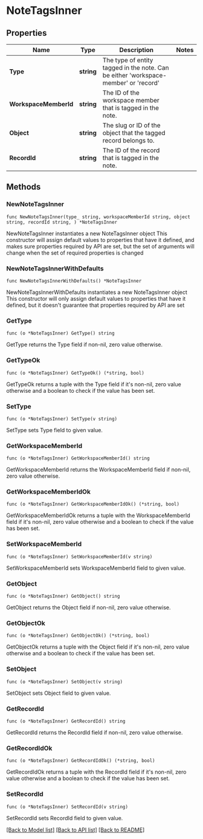 # NoteTagsInner

## Properties

Name | Type | Description | Notes
------------ | ------------- | ------------- | -------------
**Type** | **string** | The type of entity tagged in the note. Can be either &#39;workspace-member&#39; or &#39;record&#39; | 
**WorkspaceMemberId** | **string** | The ID of the workspace member that is tagged in the note. | 
**Object** | **string** | The slug or ID of the object that the tagged record belongs to. | 
**RecordId** | **string** | The ID of the record that is tagged in the note. | 

## Methods

### NewNoteTagsInner

`func NewNoteTagsInner(type_ string, workspaceMemberId string, object string, recordId string, ) *NoteTagsInner`

NewNoteTagsInner instantiates a new NoteTagsInner object
This constructor will assign default values to properties that have it defined,
and makes sure properties required by API are set, but the set of arguments
will change when the set of required properties is changed

### NewNoteTagsInnerWithDefaults

`func NewNoteTagsInnerWithDefaults() *NoteTagsInner`

NewNoteTagsInnerWithDefaults instantiates a new NoteTagsInner object
This constructor will only assign default values to properties that have it defined,
but it doesn't guarantee that properties required by API are set

### GetType

`func (o *NoteTagsInner) GetType() string`

GetType returns the Type field if non-nil, zero value otherwise.

### GetTypeOk

`func (o *NoteTagsInner) GetTypeOk() (*string, bool)`

GetTypeOk returns a tuple with the Type field if it's non-nil, zero value otherwise
and a boolean to check if the value has been set.

### SetType

`func (o *NoteTagsInner) SetType(v string)`

SetType sets Type field to given value.


### GetWorkspaceMemberId

`func (o *NoteTagsInner) GetWorkspaceMemberId() string`

GetWorkspaceMemberId returns the WorkspaceMemberId field if non-nil, zero value otherwise.

### GetWorkspaceMemberIdOk

`func (o *NoteTagsInner) GetWorkspaceMemberIdOk() (*string, bool)`

GetWorkspaceMemberIdOk returns a tuple with the WorkspaceMemberId field if it's non-nil, zero value otherwise
and a boolean to check if the value has been set.

### SetWorkspaceMemberId

`func (o *NoteTagsInner) SetWorkspaceMemberId(v string)`

SetWorkspaceMemberId sets WorkspaceMemberId field to given value.


### GetObject

`func (o *NoteTagsInner) GetObject() string`

GetObject returns the Object field if non-nil, zero value otherwise.

### GetObjectOk

`func (o *NoteTagsInner) GetObjectOk() (*string, bool)`

GetObjectOk returns a tuple with the Object field if it's non-nil, zero value otherwise
and a boolean to check if the value has been set.

### SetObject

`func (o *NoteTagsInner) SetObject(v string)`

SetObject sets Object field to given value.


### GetRecordId

`func (o *NoteTagsInner) GetRecordId() string`

GetRecordId returns the RecordId field if non-nil, zero value otherwise.

### GetRecordIdOk

`func (o *NoteTagsInner) GetRecordIdOk() (*string, bool)`

GetRecordIdOk returns a tuple with the RecordId field if it's non-nil, zero value otherwise
and a boolean to check if the value has been set.

### SetRecordId

`func (o *NoteTagsInner) SetRecordId(v string)`

SetRecordId sets RecordId field to given value.



[[Back to Model list]](../README.md#documentation-for-models) [[Back to API list]](../README.md#documentation-for-api-endpoints) [[Back to README]](../README.md)


